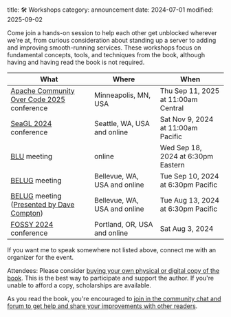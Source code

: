 title: 🛠️ Workshops
category: announcement
date: 2024-07-01
modified: 2025-09-02

Come join a hands-on session to help each other get unblocked wherever we're at, from curious consideration about standing up a server to adding and improving smooth-running services.
These workshops focus on fundamental concepts, tools, and techniques from the book, although having and having read the book is not required.

| What | Where | When |
|------|-------|------|
| [Apache Community Over Code 2025](https://communityovercode.org/) conference | Minneapolis, MN, USA | Thu Sep 11, 2025 at 11:00am Central |
| [SeaGL 2024](https://seagl.org) conference | Seattle, WA, USA and online | Sat Nov 9, 2024 at 11:00am Pacific |
| [BLU](https://blu.org) meeting | online | Wed Sep 18, 2024 at 6:30pm Eastern |
| [BELUG](https://belug.us) meeting | Bellevue, WA, USA and online | Tue Sep 10, 2024 at 6:30pm Pacific |
| [BELUG](https://belug.us) meeting ([Presented by Dave Compton](https://homeservernotes.info/2024/08/12/walkthrough-steadfast-self-hosting-rapid-rise-personal-cloud.html)) | Bellevue, WA, USA and online | Tue Aug 13, 2024 at 6:30pm Pacific |
| [FOSSY 2024](https://2024.fossy.us/schedule/presentation/219/) conference | Portland, OR, USA and online | Sat Aug 3, 2024 |

If you want me to speak somewhere not listed above, connect me with an organizer for the event.

Attendees: Please consider [buying your own physical or digital copy of the book]({filename}/pages/buy.md).
This is the best way to participate and support the author.
If you're unable to afford a copy, scholarships are available.

As you read the book, you're encouraged to [join in the community chat and forum to get help and share your improvements with other readers]({filename}/pages/contact.md).
